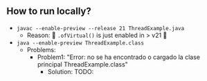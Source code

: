 ## How to run locally?
* `javac --enable-preview --release 21 ThreadExample.java`
  * Reason: 🧠 `.ofVirtual()` is just enabled in > v21 🧠
* `java --enable-preview ThreadExample.class`
  * Problems:
    * Problem1: "Error: no se ha encontrado o cargado la clase principal ThreadExample.class"
      * Solution: TODO: